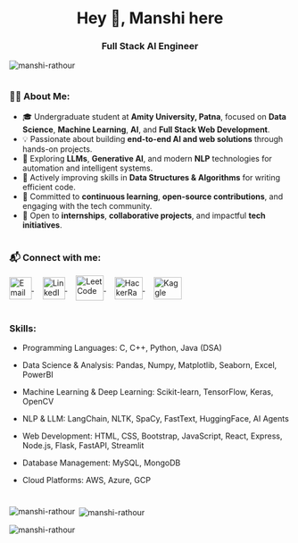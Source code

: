 <h1 align="center">Hey 👋,  Manshi here</h1>

<h3 align="center">Full Stack AI Engineer</h3>

<p align="left"> <img src="https://komarev.com/ghpvc/?username=manshi-rathour&label=Profile%20views&color=0e75b6&style=flat" alt="manshi-rathour" /> </p>

<p align="left"> <a href="https://twitter.com/" target="blank"><img src="https://img.shields.io/twitter/follow/?logo=twitter&style=for-the-badge" alt="" /></a> </p>


<h3 align="left">👨‍💻 About Me:</h3>

- 🎓 Undergraduate student at <b>Amity University, Patna</b>, focused on <b>Data Science</b>, <b>Machine Learning</b>, <b>AI</b>, and <b>Full Stack Web Development</b>.
- 💡 Passionate about building <b>end-to-end AI and web solutions</b> through hands-on projects.
- 🤖 Exploring <b>LLMs</b>, <b>Generative AI</b>, and modern <b>NLP</b> technologies for automation and intelligent systems.
- 🧠 Actively improving skills in <b>Data Structures & Algorithms</b> for writing efficient code.
- 🌱 Committed to <b>continuous learning</b>, <b>open-source contributions</b>, and engaging with the tech community.
- 🤝 Open to <b>internships</b>, <b>collaborative projects</b>, and impactful <b>tech initiatives</b>.


<h1></h1>

<h3 align="left">📬 Connect with me:</h3>

<p align="left">
  <a href="mailto:manshi2086@gmail.com" target="_blank">
    <img align="center" src="https://cdn-icons-png.flaticon.com/512/732/732200.png" alt="Email" height="40" width="40" />
  </a>&nbsp;&nbsp;&nbsp;
  
  <a href="https://www.linkedin.com/in/manshi-rathour-bb0b87272/" target="_blank">
    <img align="center" src="https://raw.githubusercontent.com/rahuldkjain/github-profile-readme-generator/master/src/images/icons/Social/linked-in-alt.svg" alt="LinkedIn" height="40" width="40" />
  </a>&nbsp;&nbsp;&nbsp;
  
  <a href="https://leetcode.com/Manshi_Rathour/" target="_blank">
    <img align="center" src="https://upload.wikimedia.org/wikipedia/commons/1/19/LeetCode_logo_black.png" alt="LeetCode" height="45" width="50" />
  </a>&nbsp;&nbsp;&nbsp;
  
  <a href="https://www.hackerrank.com/manshi2086" target="_blank">
    <img align="center" src="https://raw.githubusercontent.com/rahuldkjain/github-profile-readme-generator/master/src/images/icons/Social/hackerrank.svg" alt="HackerRank" height="40" width="50" />
  </a>&nbsp;&nbsp;&nbsp;
  
  <a href="https://www.kaggle.com/manshirathour" target="_blank">
    <img align="center" src="https://www.kaggle.com/static/images/site-logo.svg" alt="Kaggle" height="40" width="50" />
  </a>
</p>




<h1></h1>

<h3 align="left">Skills:</h3>

- Programming Languages: C, C++, Python, Java (DSA)

- Data Science & Analysis: Pandas, Numpy, Matplotlib, Seaborn, Excel, PowerBI
  
- Machine Learning & Deep Learning: Scikit-learn, TensorFlow, Keras, OpenCV
  
- NLP & LLM: LangChain, NLTK, SpaCy, FastText, HuggingFace, AI Agents
  
- Web Development: HTML, CSS, Bootstrap, JavaScript, React, Express, Node.js, Flask, FastAPI, Streamlit
  
- Database Management: MySQL, MongoDB
  
- Cloud Platforms: AWS, Azure, GCP

<h1></h1>


<p><img align="left" src="https://github-readme-stats.vercel.app/api/top-langs?username=manshi-rathour&show_icons=true&locale=en&layout=compact" alt="manshi-rathour" /></p>

<p>&nbsp;<img align="center" src="https://github-readme-stats.vercel.app/api?username=manshi-rathour&show_icons=true&locale=en" alt="manshi-rathour" /></p>

<p><img align="center" src="https://github-readme-streak-stats.herokuapp.com/?user=manshi-rathour&" alt="manshi-rathour" /></p>





    
    
    
